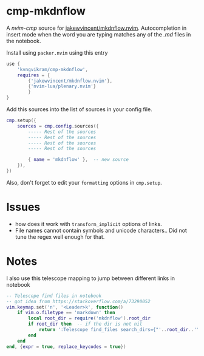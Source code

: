 # cmp-mkdnflow


A *nvim-cmp* source for [jakewvincent/mkdnflow.nvim](https://github.com/jakewvincent/mkdnflow.nvim). Autocompletion in insert mode when the word you are typing matches any of the *.md* files in the notebook.

Install using `packer.nvim` using this entry
```lua
use {
	'kvngvikram/cmp-mkdnflow',
	requires = {
		{'jakewvincent/mkdnflow.nvim'},
		{'nvim-lua/plenary.nvim'}
		}
}
```

Add this sources into the list of sources in your config file.
```lua
cmp.setup({
	sources = cmp.config.sources({
		----- Rest of the sources
		----- Rest of the sources
		----- Rest of the sources
		----- Rest of the sources

		{ name = 'mkdnflow' },  -- new source
	}),
})
```

Also, don't forget to edit your `formatting` options in `cmp.setup`.


# Issues

- how does it work with `transform_implicit` options of links. 
- File names cannot contain symbols and unicode characters.. Did not tune the regex well enough for that.

# Notes

I also use this telescope mapping to jump between different links in notebook

```lua
-- Telescope find files in notebook
-- got idea from https://stackoverflow.com/a/73290052
vim.keymap.set('n', '<Leader>k', function()
	if vim.o.filetype == 'markdown' then
		local root_dir = require('mkdnflow').root_dir
		if root_dir then  -- if the dir is not nil
			return ':Telescope find_files search_dirs={"'..root_dir..'"}<CR>'
		end
	end
end, {expr = true, replace_keycodes = true})
```
